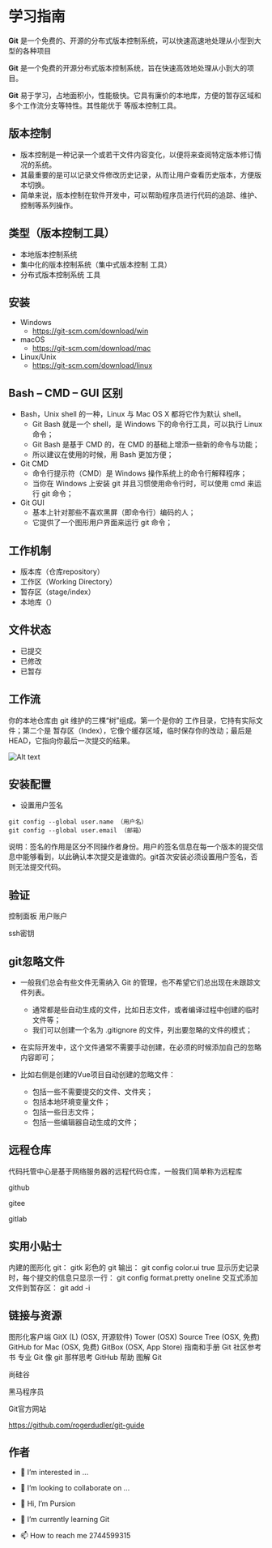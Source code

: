 # 学习指南

**Git** 是一个免费的、开源的分布式版本控制系统，可以快速高速地处理从小型到大型的各种项目

**Git** 是一个免费的开源分布式版本控制系统，旨在快速高效地处理从小到大的项目。

**Git** 易于学习，占地面积小，性能极快。它具有廉价的本地库，方便的暂存区域和多个工作流分支等特性。其性能优于      等版本控制工具。

## 版本控制

- 版本控制是一种记录一个或若干文件内容变化，以便将来查阅特定版本修订情况的系统。
- 其最重要的是可以记录文件修改历史记录，从而让用户查看历史版本，方便版本切换。
- 简单来说，版本控制在软件开发中，可以帮助程序员进行代码的追踪、维护、控制等系列操作。

## 类型（版本控制工具）

- 本地版本控制系统
- 集中化的版本控制系统（集中式版本控制 工具）
- 分布式版本控制系统 工具

## 安装

- Windows
  - <https://git-scm.com/download/win>
- macOS
  - <https://git-scm.com/download/mac>
- Linux/Unix
  - <https://git-scm.com/download/linux>

## Bash – CMD – GUI 区别

- Bash，Unix shell 的一种，Linux 与 Mac OS X 都将它作为默认 shell。
  - Git Bash 就是一个 shell，是 Windows 下的命令行工具，可以执行 Linux命令；
  - Git Bash 是基于 CMD 的，在 CMD 的基础上增添一些新的命令与功能；
  - 所以建议在使用的时候，用 Bash 更加方便；
- Git CMD
  - 命令行提示符（CMD）是 Windows 操作系统上的命令行解释程序；
  - 当你在 Windows 上安装 git 并且习惯使用命令行时，可以使用 cmd 来运行 git 命令；
- Git GUI
  - 基本上针对那些不喜欢黑屏（即命令行）编码的人；
  - 它提供了一个图形用户界面来运行 git 命令；

## 工作机制

- 版本库（仓库repository）
- 工作区（Working Directory）
- 暂存区（stage/index）
- 本地库（）

## 文件状态

- 已提交
- 已修改
- 已暂存

## 工作流

你的本地仓库由 git 维护的三棵“树”组成。第一个是你的 工作目录，它持有实际文件；第二个是 暂存区（Index），它像个缓存区域，临时保存你的改动；最后是 HEAD，它指向你最后一次提交的结果。

![Alt text](trees.png)

## 安装配置

- 设置用户签名

```shell
git config --global user.name （用户名）
git config --global user.email （邮箱）
```

说明：签名的作用是区分不同操作者身份。用户的签名信息在每一个版本的提交信息中能够看到，以此确认本次提交是谁做的。git首次安装必须设置用户签名，否则无法提交代码。

## 验证

控制面板   用户账户

ssh密钥

## git忽略文件

- 一般我们总会有些文件无需纳入 Git 的管理，也不希望它们总出现在未跟踪文件列表。

  - 通常都是些自动生成的文件，比如日志文件，或者编译过程中创建的临时文件等；
  - 我们可以创建一个名为 .gitignore 的文件，列出要忽略的文件的模式；

- 在实际开发中，这个文件通常不需要手动创建，在必须的时候添加自己的忽略内容即可；

- 比如右侧是创建的Vue项目自动创建的忽略文件：

  - 包括一些不需要提交的文件、文件夹；
  - 包括本地环境变量文件；
  - 包括一些日志文件；
  - 包括一些编辑器自动生成的文件；

## 远程仓库

代码托管中心是基于网络服务器的远程代码仓库，一般我们简单称为远程库

github

gitee

gitlab

## 实用小贴士

内建的图形化 git：
gitk
彩色的 git 输出：
git config color.ui true
显示历史记录时，每个提交的信息只显示一行：
git config format.pretty oneline
交互式添加文件到暂存区：
git add -i

## 链接与资源

图形化客户端
GitX (L) (OSX, 开源软件)
Tower (OSX)
Source Tree (OSX, 免费)
GitHub for Mac (OSX, 免费)
GitBox (OSX, App Store)
指南和手册
Git 社区参考书
专业 Git
像 git 那样思考
GitHub 帮助
图解 Git

尚硅谷

黑马程序员

Git官方网站

<https://github.com/rogerdudler/git-guide>

## 作者

- 👀 I’m interested in ...
- 💞️ I’m looking to collaborate on ...

- 👋 Hi, I’m Pursion
- 🌱 I’m currently learning Git
- 📫 How to reach me 2744599315

